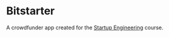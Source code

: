 # Bitstarter #

A crowdfunder app created for the [Startup Engineering](http://online.stanford.edu/course/startup-engineering) course. 
